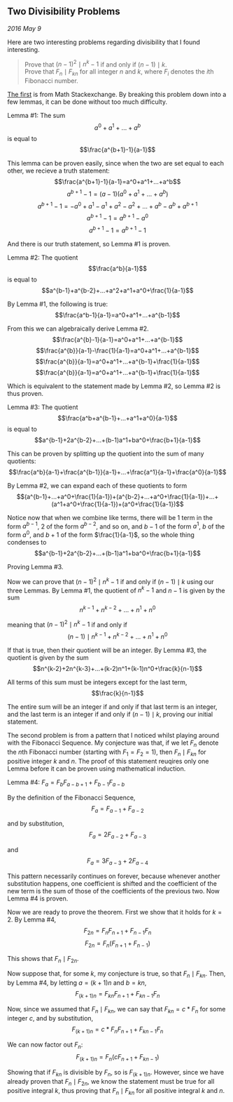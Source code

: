 
## Two Divisibility Problems

*2016 May 9*

Here are two interesting problems regarding divisibility that I found interesting.

> Prove that $(n-1)^2 \mid n^k-1$ if and only if $(n-1) \mid k$.  
> Prove that $F_{n} \mid F_{kn}$ for all integer $n$ and $k$, where $F_i$ denotes the *i*th Fibonacci number.  

[The first](https://math.stackexchange.com/questions/2272145/prove-that-n-12-mid-nk-1-if-and-only-if-n-1-mid-k/2272156#comment4673620_2272156) is from Math Stackexchange. By breaking this problem down into a few lemmas, it can be done without too much difficulty.

Lemma #1: The sum 
$$a^0+a^1+...+a^b$$
is equal to
$$\frac{a^{b+1}-1}{a-1}$$

This lemma can be proven easily, since when the two are set equal to each other, we recieve a truth statement:
$$\frac{a^{b+1}-1}{a-1}=a^0+a^1+...+a^b$$
$$a^{b+1}-1=(a-1)(a^0+a^1+...+a^b)$$
$$a^{b+1}-1=-a^0+a^1-a^1+a^2-a^2+...+a^b-a^b+a^{b+1}$$
$$a^{b+1}-1=a^{b+1}-a^0$$
$$a^{b+1}-1=a^{b+1}-1$$

And there is our truth statement, so Lemma #1 is proven.

Lemma #2: The quotient
$$\frac{a^b}{a-1}$$
is equal to
$$a^{b-1}+a^{b-2}+...+a^2+a^1+a^0+\frac{1}{a-1}$$

By Lemma #1, the following is true:
$$\frac{a^b-1}{a-1}=a^0+a^1+...+a^{b-1}$$

From this we can algebraically derive Lemma #2.
$$\frac{a^{b}-1}{a-1}=a^0+a^1+...+a^{b-1}$$
$$\frac{a^{b}}{a-1}-\frac{1}{a-1}=a^0+a^1+...+a^{b-1}$$
$$\frac{a^{b}}{a-1}=a^0+a^1+...+a^{b-1}+\frac{1}{a-1}$$
$$\frac{a^{b}}{a-1}=a^0+a^1+...+a^{b-1}+\frac{1}{a-1}$$

Which is equivalent to the statement made by Lemma #2, so Lemma #2 is thus proven.

Lemma #3: The quotient
$$\frac{a^b+a^{b-1}+...+a^1+a^0}{a-1}$$
is equal to
$$a^{b-1}+2a^{b-2}+...+(b-1)a^1+ba^0+\frac{b+1}{a-1}$$

This can be proven by splitting up the quotient into the sum of many quotients:
$$\frac{a^b}{a-1}+\frac{a^{b-1}}{a-1}+...+\frac{a^1}{a-1}+\frac{a^0}{a-1}$$

By Lemma #2, we can expand each of these quotients to form
$$(a^{b-1}+...+a^0+\frac{1}{a-1})+(a^{b-2}+...+a^0+\frac{1}{a-1})+...+(a^1+a^0+\frac{1}{a-1})+(a^0+\frac{1}{a-1})$$

Notice now that when we combine like terms, there will be $1$ term in the form $a^{b-1}$, $2$ of the form $a^{b-2}$, and so on, and $b-1$ of the form $a^1$, $b$ of the form $a^0$, and $b+1$ of the form $\frac{1}{a-1}$, so the whole thing condenses to
$$a^{b-1}+2a^{b-2}+...+(b-1)a^1+ba^0+\frac{b+1}{a-1}$$

Proving Lemma #3.

Now we can prove that $(n-1)^2 \mid n^k-1$ if and only if $(n-1) \mid k$ using our three Lemmas. By Lemma #1, the quotient of $n^k-1$ and $n-1$ is given by the sum
$$n^{k-1}+n^{k-2}+...+n^1+n^0$$

meaning that $(n-1)^2 \mid n^k-1$ if and only if 
$$(n-1) \mid n^{k-1}+n^{k-2}+...+n^1+n^0$$

If that is true, then their quotient will be an integer. By Lemma #3, the quotient is given by the sum
$$n^{k-2}+2n^{k-3}+...+(k-2)n^1+(k-1)n^0+\frac{k}{n-1}$$

All terms of this sum must be integers except for the last term,
$$\frac{k}{n-1}$$

The entire sum will be an integer if and only if that last term is an integer, and the last term is an integer if and only if $(n-1) \mid k$, proving our initial statement.

The second problem is from a pattern that I noticed whilst playing around with the Fibonacci Sequence. My conjecture was that, if we let $F_n$ denote the *n*th Fibonacci number (starting with $F_1=F_2=1$), then $F_n \mid F_{kn}$ for positive integer $k$ and $n$. The proof of this statement reuqires only one Lemma before it can be proven using mathematical induction.

Lemma #4: $F_a=F_bF_{a-b+1}+F_{b-1}F_{a-b}$

By the definition of the Fibonacci Sequence,
$$F_a=F_{a-1}+F_{a-2}$$

and by substitution,
$$F_a=2F_{a-2}+F_{a-3}$$

and
$$F_a=3F_{a-3}+2F_{a-4}$$

This pattern necessarily continues on forever, because whenever another substitution happens, one coefficient is shifted and the coefficient of the new term is the sum of those of the coefficients of the previous two. Now Lemma #4 is proven.

Now we are ready to prove the theorem. First we show that it holds for $k=2$. By Lemma #4,
$$F_{2n}=F_nF_{n+1}+F_{n-1}F_n$$
$$F_{2n}=F_n(F_{n+1}+F_{n-1})$$

This shows that $F_n \mid F_{2n}$.

Now suppose that, for some $k$, my conjecture is true, so that $F_n \mid F_{kn}$. Then, by Lemma #4, by letting $a=(k+1)n$ and $b=kn$,
$$F_{(k+1)n}=F_{kn}F_{n+1}+F_{kn-1}F_n$$

Now, since we assumed that $F_n \mid F_{kn}$, we can say that $F_{kn}=c*F_n$ for some integer $c$, and by substitution,
$$F_{(k+1)n}=c*F_nF_{n+1}+F_{kn-1}F_n$$

We can now factor out $F_n$:
$$F_{(k+1)n}=F_n(cF_{n+1}+F_{kn-1})$$

Showing that if $F_{kn}$ is divisible by $F_n$, so is $F_{(k+1)n}$. However, since we have already proven that $F_n \mid F_{2n}$, we know the statement must be true for all positive integral $k$, thus proving that $F_n \mid F_{kn}$ for all positive integral $k$ and $n$.



